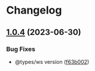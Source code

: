 # Changelog

## [1.0.4](https://github.com/loopingz/webda.io/compare/tsc-esm-v1.0.3...tsc-esm-v1.0.4) (2023-06-30)


### Bug Fixes

* @types/ws version ([f63b002](https://github.com/loopingz/webda.io/commit/f63b0025b72f96f4282fbd30232f02164134ed5e))
